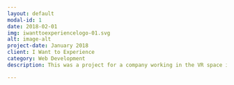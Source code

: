 ```yaml
---
layout: default
modal-id: 1
date: 2018-02-01
img: iwanttoexperiencelogo-01.svg
alt: image-alt
project-date: January 2018
client: I Want to Experience
category: Web Development
description: This was a project for a company working in the VR space in conjunction with Te Papa's innovation hub Mahuki.<a href="http://www.iwanttoexperience.com/">I Want to Experience</a> asked us to build them a web based tool using React JS for creating hotspots for VR videos and exporting them in a JSON format to be played in whatever VR player they chose to use

---
```

